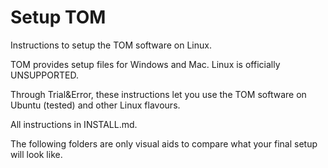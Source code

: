 # Setup TOM

Instructions to setup the TOM software on Linux.

TOM provides setup files for Windows and Mac. Linux is officially UNSUPPORTED.

Through Trial&Error, these instructions let you use the TOM software on Ubuntu (tested) and other Linux flavours.

All instructions in INSTALL.md.

The following folders are only visual aids to compare what your final setup will look like.

